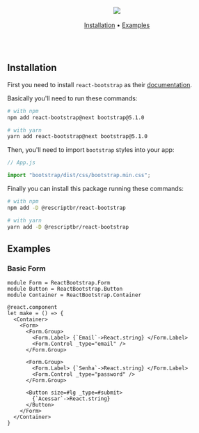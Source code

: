 
<p align="center">
  <img src="./assets/logo.svg" /> 
  <br/> <br/>
  <a href="#installation">Installation</a> • 
  <a target="_blank" href="#examples">Examples</a>
</p>

<br/><br/>

## Installation

First you need to install `react-bootstrap` as their [documentation](https://react-bootstrap.github.io/getting-started/introduction).

Basically you'll need to run these commands:

```sh
# with npm
npm add react-bootstrap@next bootstrap@5.1.0

# with yarn
yarn add react-bootstrap@next bootstrap@5.1.0
```

Then, you'll need to import `bootstrap` styles into your app:

```js
// App.js

import "bootstrap/dist/css/bootstrap.min.css";
```

Finally you can install this package running these commands:

```sh
# with npm
npm add -D @rescriptbr/react-bootstrap

# with yarn
yarn add -D @rescriptbr/react-bootstrap
```

## Examples

### Basic Form

```rescript
module Form = ReactBootstrap.Form
module Button = ReactBootstrap.Button
module Container = ReactBootstrap.Container

@react.component
let make = () => {
  <Container>
    <Form>
      <Form.Group>
        <Form.Label> {`Email`->React.string} </Form.Label>
        <Form.Control _type="email" />
      </Form.Group>

      <Form.Group>
        <Form.Label> {`Senha`->React.string} </Form.Label>
        <Form.Control _type="password" />
      </Form.Group>

      <Button size=#lg _type=#submit>
        {`Acessar`->React.string}
      </Button>
    </Form>
  </Container>
}
```
